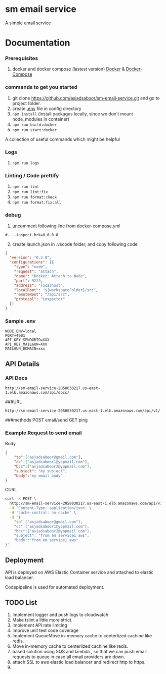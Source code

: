 # sm email service
A simple email service

# Documentation
### Prerequisites

1. docker and docker compose (lastest version) [Docker](https://www.docker.com/) & [Docker-Compose](https://docs.docker.com/compose/)

### commands to get you started

1. git clone https://github.com/asjadsaboor/sm-email-service.git and go to project folder.
2. create [.env](#sample-.env) file in config directory
3. `npm install` (install packages locally, since we don't mount node_modules in container)
4. `npm run build:docker`
5. `npm run start:docker`

A collection of useful commands which might be helpful

### Logs

1. `npm run logs`

### Linting / Code prettify

1. `npm run lint`
2. `npm run lint:fix`
3. `npm run format:check`
4. `npm run format:fix:all`

### debug

1. uncomment following line from docker-compose.yml

```
#- --inspect-brk=0.0.0.0
```

2. create launch.json in .vscode folder, and copy following code

```json
{
  "version": "0.2.0",
  "configurations": [{
    "type": "node",
    "request": "attach",
    "name": "Docker: Attach to Node",
    "port": 9229,
    "address": "localhost",
    "localRoot": "${workspaceFolder}/src",
    "remoteRoot": "/api/src",
    "protocol": "inspector"
  }]
}
```


### Sample .env

```
NODE_ENV=local
PORT=4001
API_KEY_SENDGRID=XXX
API_KEY_MAILGUN=XXX
MAILGUN_DOMAIN=xxx
```

## API Details

### API Docs
```
http://sm-email-service-2058030217.us-east-1.elb.amazonaws.com/api/docs/
```
###URL
```
http://sm-email-service-2058030217.us-east-1.elb.amazonaws.com/api/v1/
```

###methods
  POST  email/send
  GET   ping

### Example Request to send  email

Body
```json
{
	"to":["asjadsaboor@gmail.com"],
	"cc":["asjadsaboor1@yopmail.com"],
	"bcc":["asjadsaboor2@yopmail.com"],
	"subject": "my subject",
	"body":"my email body"
}
```

CURL
```sh
curl -X POST \
  http://sm-email-service-2058030217.us-east-1.elb.amazonaws.com/api/v1/email/send \
  -H 'Content-Type: application/json' \
  -H 'cache-control: no-cache' \
  -d '{
	"to":["asjadsaboor@gmail.com"],
	"cc":["asjadsaboor1@yopmail.com"],
	"bcc":["asjadsaboor2@yopmail.com"],
	"subject": "from em service1 aws",
	"body":"from em service1 aws"
}'
```

## Deployment

API is deployed on AWS Elastic Container service and attached to elastic load balancer.

Codepipeline is used for automated deployment.


## TODO List
1. Implement logger and push logs to cloudwatch
2. Make tslint a little more strict.
3. Implement API rate limiting
4. Improve unit test code coverage
5. Implement QueueMove in-memory cache to centerlized cachine like redis.
6. Move in-memory cache to centerlized cachine like redis.
6.  based solution using SQS and lambda , so that  we can push email requests to queue in case all email providers are down.
6. attach SSL to  aws elastic load balancer and redirect http to https.
7. 
